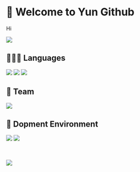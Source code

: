 # 🐬 Welcome to Yun Github
Hi

<a href="https://music.apple.com/kr/album/she-feat-cuzd-%EC%A5%B0%ED%82%A4-studio-version/1522619988?i=1522619992"><img src="https://img.shields.io/badge/-“She” by Jami Soul-000000?style=flat&logo=applemusic"/></a>

## 👨🏻‍💻 Languages
<a href="https://developer.mozilla.org/ko/docs/Web/HTML"><img src="https://img.shields.io/badge/-HTML5-FF8849?style=flat&logo=HTML5"/></a>
<a href="https://developer.mozilla.org/ko/docs/Web/CSS"><img src="https://img.shields.io/badge/-CSS3-30A9DC?style=flat&logo=CSS3"/></a>
<a href="https://www.python.org/"><img src="https://img.shields.io/badge/-Python-275277?style=flat&logo=python"/></a>

## 📂 Team
<a href="https://scordbox.com/"><img src="https://img.shields.io/badge/-ScordBox-000000?style=flat&logo="/></a>

## 🔧 Dopment Environment
<a href="https://www.apple.com/kr/macos/monterey/"><img src="https://img.shields.io/badge/-Mac-5411B2?style=flat&logo=apple"/></a>
<a href="https://code.visualstudio.com/"><img src="https://img.shields.io/badge/-Visual Studio Code-213c60?style=flat&logo=visualstudiocode"/></a>


<br>
<br>
<a href="https://discord.com/users/893424082945720351"><img align="left" src="https://lanyard.cnrad.dev/api/893424082945720351?bg=2E3440&animated=true&hideBadges=true&borderRadius=10px&idleMessage=Hi"/></a>
